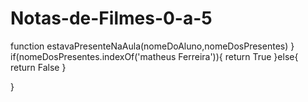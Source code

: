 # Notas-de-Filmes-0-a-5
function estavaPresenteNaAula(nomeDoAluno,nomeDosPresentes)
}
if(nomeDosPresentes.indexOf('matheus Ferreira')){
return True
}else{
return False
  }

} 
